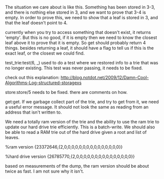The situation we care about is like this.
Something has been stored in 3-3, and there is nothing else stored in 3, and we want to prove that 3-4 is empty.
In order to prove this, we need to show that a leaf is stored in 3, and that the leaf doesn't point to 4.

currently when you try to access something that doesn't exist, it returns 'empty'.
But this is no good, if it is empty then we need to know the closest leaf above it to prove that it is empty.
So get should probably return 4 things. besides returning a leaf, it should have a flag to tell us if this is the exact leaf, or the closest we could find.


test_trie:test(6, _) used to do a test where we restored info to a trie that was no longer existing.
This test was never passing, it needs to be fixed.



check out this explanation: http://blog.notdot.net/2009/12/Damn-Cool-Algorithms-Log-structured-storagexs

store:store/5 needs to be fixed. there are comments on how.


get:get.
If we garbage collect part of the trie, and try to get from it, we need a useful error message.
It should not look the same as reading from an address that isn't written to.



We need a totally ram version of the trie and the ability to use the ram trie to update our hard drive trie efficiently. This is a batch-write.
We should also be able to read a RAM trie out of the hard drive given a root and list of leaves.



%ram version
{23372646,{2,0,0,0,0,0,0,0,0,0,0,0,0,0,0,0}}

%hard drive version
{26785770,{2,0,0,0,0,0,0,0,0,0,0,0,0,0,0,0}}

based on measurements of the dump, the ram version should be about twice as fast. I am not sure why it isn't.